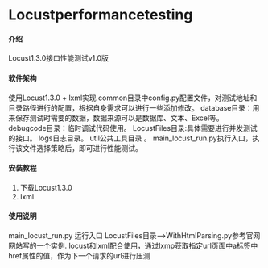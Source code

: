 # Locustperformancetesting

#### 介绍
Locust1.3.0接口性能测试v1.0版

#### 软件架构
使用Locust1.3.0 + lxml实现 common目录中config.py配置文件，对测试地址和目录路径进行的配置，根据自身需求可以进行一些添加修改。
database目录：用来保存测试时需要的数据，数据来源可以是数据库、文本、Excel等。 
debugcode目录：临时调试代码使用。
LocustFiles目录:具体需要进行并发测试的接口。
logs日志目录。
util公共工具目录 。
main_locust_run.py执行入口，执行该文件选择策略后，即可进行性能测试。

#### 安装教程

1.  下载Locust1.3.0 
2.  lxml


#### 使用说明

main_locust_run.py 运行入口
LocustFiles目录-->WithHtmlParsing.py参考官网网站写的一个实例.
locust和lxml配合使用，通过lxmp获取指定url页面中a标签中href属性的值，作为下一个请求的url进行压测

